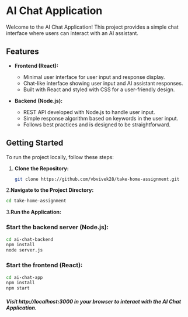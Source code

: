# AI Chat Application

Welcome to the AI Chat Application! This project provides a simple chat interface where users can interact with an AI assistant.

## Features

- **Frontend (React):**
  - Minimal user interface for user input and response display.
  - Chat-like interface showing user input and AI assistant responses.
  - Built with React and styled with CSS for a user-friendly design.

- **Backend (Node.js):**
  - REST API developed with Node.js to handle user input.
  - Simple response algorithm based on keywords in the user input.
  - Follows best practices and is designed to be straightforward.

## Getting Started

To run the project locally, follow these steps:

1. **Clone the Repository:**
   ```bash
   git clone https://github.com/vbvivek28/take-home-assignment.git
   ```
2.**Navigate to the Project Directory:**
  ```bash
  cd take-home-assignment
  ```
3.**Run the Application:**
 ### Start the backend server (Node.js):
 ```bash
cd ai-chat-backend
npm install
node server.js
```
### Start the frontend (React):
```bash
cd ai-chat-app
npm install
npm start
```
##### Visit http://localhost:3000 in your browser to interact with the AI Chat Application.




